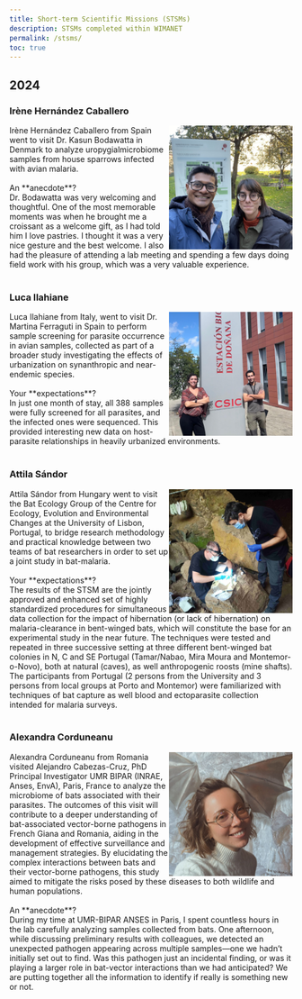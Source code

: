```yaml
---
title: Short-term Scientific Missions (STSMs)
description: STSMs completed within WIMANET
permalink: /stsms/
toc: true
---
```


## 2024

### Irène Hernández Caballero 
<img alt="logo" src="../assets/theme/images/irene.jpg" width="220" align="right" style="position: relative;">
Irène Hernández Caballero from Spain went to visit Dr. Kasun Bodawatta in Denmark to analyze uropygialmicrobiome samples from house sparrows infected with avian malaria.<br>
<br>
An **anecdote**?<br>
Dr. Bodawatta was very welcoming and thoughtful. One of the most memorable moments was when he brought me a croissant as a welcome gift, as I had told him I love pastries. I thought it was a very nice gesture and the best welcome. I also had the pleasure of attending a lab meeting and spending a few days doing field work with his group, which was a very valuable experience.<br><br>

### Luca Ilahiane
<img alt="logo" src="../assets/theme/images/luca.jpg" width="220" align="right" style="position: relative;">
Luca Ilahiane from Italy, went to visit Dr. Martina Ferraguti in Spain to perform sample screening for parasite occurrence in avian samples, collected as part of a broader study investigating the effects of urbanization on synanthropic and near-endemic species.<br>
<br>
Your **expectations**?<br>
In just one month of stay, all 388 samples were fully screened for all parasites, and the infected ones were sequenced. This provided interesting new data on host-parasite relationships in heavily urbanized environments.<br><br>

### Attila Sándor 
<img alt="logo" src="../assets/theme/images/attila.jpg" width="220" align="right" style="position: relative;">
Attila Sándor from Hungary went to visit the Bat Ecology Group of the Centre for Ecology, Evolution and Environmental Changes at the University of Lisbon, Portugal, to bridge research methodology and practical knowledge between two teams of bat researchers in order to set up a joint study in bat-malaria.<br>
<br>
Your **expectations**?<br>
The results of the STSM are the jointly approved and enhanced set of highly standardized procedures for simultaneous data collection for the impact of hibernation (or lack of hibernation) on malaria-clearance in bent-winged bats, which will constitute the base for an experimental study in the near future. The techniques were tested and repeated in three successive setting at three different bent-winged bat colonies in N, C and SE Portugal (Tamar/Nabao, Mira Moura and Montemor-o-Novo), both at natural (caves), as well anthropogenic roosts (mine shafts). The participants from Portugal (2 persons from the University and 3 persons from local groups at Porto and Montemor) were familiarized with techniques of bat capture as well blood and ectoparasite collection intended for malaria surveys.<br><br>

### Alexandra Corduneanu 
<img alt="logo" src="../assets/theme/images/alexandra.jpg" width="220" align="right" style="position: relative;">
Alexandra Corduneanu from Romania visited Alejandro Cabezas-Cruz, PhD Principal Investigator UMR BIPAR (INRAE, Anses, EnvA), Paris, France to analyze the microbiome of bats associated with their parasites. The outcomes of this visit will contribute to a deeper understanding of bat-associated vector-borne pathogens in French Giana and Romania, aiding in the development of effective surveillance and management strategies. By elucidating the complex interactions between bats and their vector-borne pathogens, this study aimed to mitigate the risks posed by these diseases to both wildlife and human populations.<br>
<br>
An **anecdote**?<br>
During my time at UMR-BIPAR ANSES in Paris, I spent countless hours in the lab carefully analyzing samples collected from bats. One afternoon, while discussing preliminary results with colleagues, we detected an unexpected pathogen appearing across multiple samples—one we hadn’t initially set out to find. Was this pathogen just an incidental finding, or was it playing a larger role in bat-vector interactions than we had anticipated? We are putting together all the information to identify if really is something new or not.<br><br>


